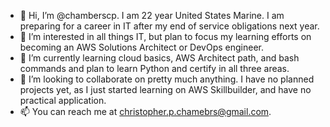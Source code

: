 - 👋 Hi, I’m @chamberscp.  I am 22 year United States Marine.  I am preparing for a career in IT after my end of service obligations next year.
- 👀 I’m interested in all things IT, but plan to focus my learning efforts on becoming an AWS Solutions Architect or DevOps engineer.  
- 🌱 I’m currently learning cloud basics, AWS Architect path, and bash commands and plan to learn Python and certify in all three areas.
- 💞️ I’m looking to collaborate on pretty much anything.  I have no planned projects yet, as I just started learning on AWS Skillbuilder, and have no practical application. 
- 📫 You can reach me at christopher.p.chamebrs@gmail.com.

<!---
chamberscp/chamberscp is a ✨ special ✨ repository because its `README.md` (this file) appears on your GitHub profile.
You can click the Preview link to take a look at your changes.
--->
